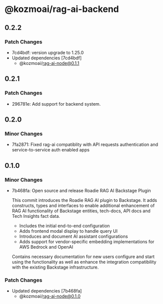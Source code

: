 # @kozmoai/rag-ai-backend

## 0.2.2

### Patch Changes

- 7cd4bdf: version upgrade to 1.25.0
- Updated dependencies [7cd4bdf]
  - @kozmoai/rag-ai-node@0.1.1

## 0.2.1

### Patch Changes

- 296781e: Add support for backend system.

## 0.2.0

### Minor Changes

- 7fa2871: Fixed rag-ai compatiblity with API requests authentication and service-to-service auth enabled apps

## 0.1.0

### Minor Changes

- 7b468fa: Open source and release Roadie RAG AI Backstage Plugin

  This commit introduces the Roadie RAG AI plugin to Backstage. It adds constructs, types and interfaces to enable additional enhancement of RAG AI functionality of Backstage entities, tech-docs, API docs and Tech Insights fact data.

  - Includes the initial end-to-end configuration
  - Adds frontend modal display to handle query UI
  - Introduces and document AI assistant configurations
  - Adds support for vendor-specific embedding implementations for AWS Bedrock and OpenAI

  Contains necessary documentation for new users configure and start using the functionality as well as enhance the integration compatibility with the existing Backstage infrastructure.

### Patch Changes

- Updated dependencies [7b468fa]
  - @kozmoai/rag-ai-node@0.1.0
